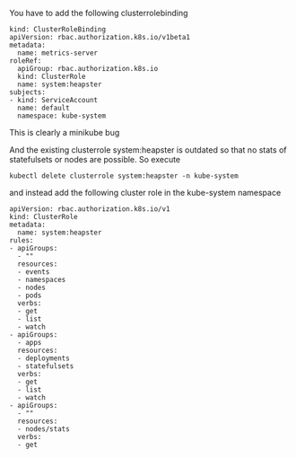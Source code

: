 You have to add the following clusterrolebinding 

```
kind: ClusterRoleBinding
apiVersion: rbac.authorization.k8s.io/v1beta1
metadata:
  name: metrics-server
roleRef:
  apiGroup: rbac.authorization.k8s.io
  kind: ClusterRole
  name: system:heapster
subjects:
- kind: ServiceAccount
  name: default
  namespace: kube-system
```
This is clearly a minikube bug

And the existing clusterrole system:heapster is outdated so that no stats of statefulsets or nodes are possible. 
So  execute
```
kubectl delete clusterrole system:heapster -n kube-system
```
and instead add the following cluster role in the kube-system namespace

```
apiVersion: rbac.authorization.k8s.io/v1
kind: ClusterRole
metadata:
  name: system:heapster
rules:
- apiGroups:
  - ""
  resources:
  - events
  - namespaces
  - nodes
  - pods
  verbs:
  - get
  - list
  - watch
- apiGroups:
  - apps
  resources:
  - deployments
  - statefulsets
  verbs:
  - get
  - list
  - watch
- apiGroups:
  - ""
  resources:
  - nodes/stats
  verbs:
  - get
```